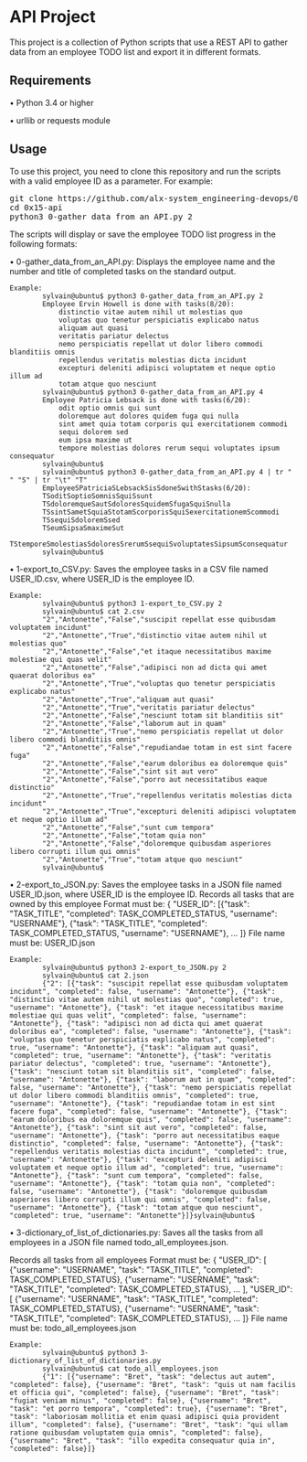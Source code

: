 # API Project

This project is a collection of Python scripts that use a REST API to gather data from an employee TODO list and export it in different formats.

## Requirements

•  Python 3.4 or higher

•  urllib or requests module


## Usage

To use this project, you need to clone this repository and run the scripts with a valid employee ID as a parameter. For example:

<pre>
git clone https://github.com/alx-system_engineering-devops/0x15-api.git
cd 0x15-api
python3 0-gather_data_from_an_API.py 2
</pre>
The scripts will display or save the employee TODO list progress in the following formats:

•  0-gather_data_from_an_API.py: Displays the employee name and the number and title of completed tasks on the standard output.

    Example:
            sylvain@ubuntu$ python3 0-gather_data_from_an_API.py 2
            Employee Ervin Howell is done with tasks(8/20):
                distinctio vitae autem nihil ut molestias quo
                voluptas quo tenetur perspiciatis explicabo natus
                aliquam aut quasi
                veritatis pariatur delectus
                nemo perspiciatis repellat ut dolor libero commodi blanditiis omnis
                repellendus veritatis molestias dicta incidunt
                excepturi deleniti adipisci voluptatem et neque optio illum ad
                totam atque quo nesciunt
            sylvain@ubuntu$ python3 0-gather_data_from_an_API.py 4
            Employee Patricia Lebsack is done with tasks(6/20):
                odit optio omnis qui sunt
                doloremque aut dolores quidem fuga qui nulla
                sint amet quia totam corporis qui exercitationem commodi
                sequi dolorem sed
                eum ipsa maxime ut
                tempore molestias dolores rerum sequi voluptates ipsum consequatur
            sylvain@ubuntu$
            sylvain@ubuntu$ python3 0-gather_data_from_an_API.py 4 | tr " " "S" | tr "\t" "T" 
            EmployeeSPatriciaSLebsackSisSdoneSwithStasks(6/20):
            TSoditSoptioSomnisSquiSsunt
            TSdoloremqueSautSdoloresSquidemSfugaSquiSnulla
            TSsintSametSquiaStotamScorporisSquiSexercitationemScommodi
            TSsequiSdoloremSsed
            TSeumSipsaSmaximeSut
            TStemporeSmolestiasSdoloresSrerumSsequiSvoluptatesSipsumSconsequatur
            sylvain@ubuntu$


•  1-export_to_CSV.py: Saves the employee tasks in a CSV file named USER_ID.csv, where USER_ID is the employee ID.

    Example:
            sylvain@ubuntu$ python3 1-export_to_CSV.py 2
            sylvain@ubuntu$ cat 2.csv
            "2","Antonette","False","suscipit repellat esse quibusdam voluptatem incidunt"
            "2","Antonette","True","distinctio vitae autem nihil ut molestias quo"
            "2","Antonette","False","et itaque necessitatibus maxime molestiae qui quas velit"
            "2","Antonette","False","adipisci non ad dicta qui amet quaerat doloribus ea"
            "2","Antonette","True","voluptas quo tenetur perspiciatis explicabo natus"
            "2","Antonette","True","aliquam aut quasi"
            "2","Antonette","True","veritatis pariatur delectus"
            "2","Antonette","False","nesciunt totam sit blanditiis sit"
            "2","Antonette","False","laborum aut in quam"
            "2","Antonette","True","nemo perspiciatis repellat ut dolor libero commodi blanditiis omnis"
            "2","Antonette","False","repudiandae totam in est sint facere fuga"
            "2","Antonette","False","earum doloribus ea doloremque quis"
            "2","Antonette","False","sint sit aut vero"
            "2","Antonette","False","porro aut necessitatibus eaque distinctio"
            "2","Antonette","True","repellendus veritatis molestias dicta incidunt"
            "2","Antonette","True","excepturi deleniti adipisci voluptatem et neque optio illum ad"
            "2","Antonette","False","sunt cum tempora"
            "2","Antonette","False","totam quia non"
            "2","Antonette","False","doloremque quibusdam asperiores libero corrupti illum qui omnis"
            "2","Antonette","True","totam atque quo nesciunt"
            sylvain@ubuntu$

•  2-export_to_JSON.py: Saves the employee tasks in a JSON file named USER_ID.json, where USER_ID is the employee ID.
Records all tasks that are owned by this employee
Format must be: { "USER_ID": [{"task": "TASK_TITLE", "completed": TASK_COMPLETED_STATUS, "username": "USERNAME"}, {"task": "TASK_TITLE", "completed": TASK_COMPLETED_STATUS, "username": "USERNAME"}, ... ]}
File name must be: USER_ID.json

    Example:
            sylvain@ubuntu$ python3 2-export_to_JSON.py 2
            sylvain@ubuntu$ cat 2.json
            {"2": [{"task": "suscipit repellat esse quibusdam voluptatem incidunt", "completed": false, "username": "Antonette"}, {"task": "distinctio vitae autem nihil ut molestias quo", "completed": true, "username": "Antonette"}, {"task": "et itaque necessitatibus maxime molestiae qui quas velit", "completed": false, "username": "Antonette"}, {"task": "adipisci non ad dicta qui amet quaerat doloribus ea", "completed": false, "username": "Antonette"}, {"task": "voluptas quo tenetur perspiciatis explicabo natus", "completed": true, "username": "Antonette"}, {"task": "aliquam aut quasi", "completed": true, "username": "Antonette"}, {"task": "veritatis pariatur delectus", "completed": true, "username": "Antonette"}, {"task": "nesciunt totam sit blanditiis sit", "completed": false, "username": "Antonette"}, {"task": "laborum aut in quam", "completed": false, "username": "Antonette"}, {"task": "nemo perspiciatis repellat ut dolor libero commodi blanditiis omnis", "completed": true, "username": "Antonette"}, {"task": "repudiandae totam in est sint facere fuga", "completed": false, "username": "Antonette"}, {"task": "earum doloribus ea doloremque quis", "completed": false, "username": "Antonette"}, {"task": "sint sit aut vero", "completed": false, "username": "Antonette"}, {"task": "porro aut necessitatibus eaque distinctio", "completed": false, "username": "Antonette"}, {"task": "repellendus veritatis molestias dicta incidunt", "completed": true, "username": "Antonette"}, {"task": "excepturi deleniti adipisci voluptatem et neque optio illum ad", "completed": true, "username": "Antonette"}, {"task": "sunt cum tempora", "completed": false, "username": "Antonette"}, {"task": "totam quia non", "completed": false, "username": "Antonette"}, {"task": "doloremque quibusdam asperiores libero corrupti illum qui omnis", "completed": false, "username": "Antonette"}, {"task": "totam atque quo nesciunt", "completed": true, "username": "Antonette"}]}sylvain@ubuntu$

•  3-dictionary_of_list_of_dictionaries.py: Saves all the tasks from all employees in a JSON file named todo_all_employees.json.

Records all tasks from all employees
Format must be: { "USER_ID": [ {"username": "USERNAME", "task": "TASK_TITLE", "completed": TASK_COMPLETED_STATUS}, {"username": "USERNAME", "task": "TASK_TITLE", "completed": TASK_COMPLETED_STATUS}, ... ], "USER_ID": [ {"username": "USERNAME", "task": "TASK_TITLE", "completed": TASK_COMPLETED_STATUS}, {"username": "USERNAME", "task": "TASK_TITLE", "completed": TASK_COMPLETED_STATUS}, ... ]}
File name must be: todo_all_employees.json

    Example:
            sylvain@ubuntu$ python3 3-dictionary_of_list_of_dictionaries.py
            sylvain@ubuntu$ cat todo_all_employees.json
            {"1": [{"username": "Bret", "task": "delectus aut autem", "completed": false}, {"username": "Bret", "task": "quis ut nam facilis et officia qui", "completed": false}, {"username": "Bret", "task": "fugiat veniam minus", "completed": false}, {"username": "Bret", "task": "et porro tempora", "completed": true}, {"username": "Bret", "task": "laboriosam mollitia et enim quasi adipisci quia provident illum", "completed": false}, {"username": "Bret", "task": "qui ullam ratione quibusdam voluptatem quia omnis", "completed": false}, {"username": "Bret", "task": "illo expedita consequatur quia in", "completed": false}]}

